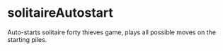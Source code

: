 # solitaireAutostart
Auto-starts solitaire forty thieves game, plays all possible moves on the starting piles.

